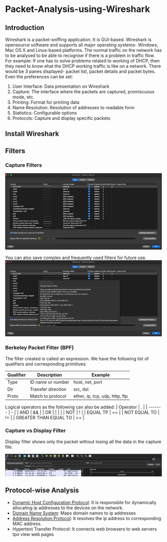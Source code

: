 # Packet-Analysis-using-Wireshark

## Introduction
Wireshark is a packet-sniffing application. It is GUI-based. Wireshark is opensource software and supports all major operating systems- Windows, Mac OS X and Linux-based platforms. 
The normal traffic on the network has to be analysed to be able to recognise if there is a problem in traffic flow. For example: If one has to solve problems related to working of DHCP, then they need to know ehat the DHCP working traffic is like on a network.
There would be 3 panes displayed- packet list, packet details and packet bytes. Even the preferences can be set:

1. User Interface: Data presentation on Wireshark
2. Capture: The interface where the packets are captured, promiscuous mode, etc.
3. Printing: Format for printing data
4. Name Resolution: Resolution of addresses to readable form
5. Statistics: Configurable options
6. Protocols: Capture and display specific packets

## Install Wireshark



## Filters

### Capture Filters

![Capture options](/Images/capture_filter_input.png)

You can also save complex and frequently used filters for future use.
![user-defined_filters](/Images/user-defined_filters.png)

### Berkeley Packet Filter (BPF)
The filter created is called an expression. We have the following list of qualifiers and corresponding primitives:

| Qualifier | Description | Example |
| --------- | ----------- | ------- |
| Type | ID name or number | host, net, port |
| Dir | Transfer direction | src, dst |
| Proto | Match to protocol | ether, ip, tcp, udp, http, ftp |

Logical operators as the following can also be added:
| Operator | . |
| ------- | - |
| AND | && |
| OR | \| \| |
| NOT | ! |
| EQUAL TP | == |
| NOT EQUAL TO | != |
| GREATER THAN EQUAL TO | >= |

### Capture vs Display Filter
Display filter shows only the packet without losing all the data in the capture file. 

![Display filter pane](/Images/display_filter_pane.png)

## Protocol-wise Analysis

* [Dynamic Host Configuration Protocol](/dhcp.md): It is responsible for dynamically allocating ip addresses to the devices on the network.
* [Domain Name System](/dns.md): Maps domain names to ip addresses
* [Address Resolution Protocol](/arp.md): It resolves the ip address to corresponding MAC address.
* Hypertext Transfer Protocol: It connects web browsers to web servers tpo view web pages
